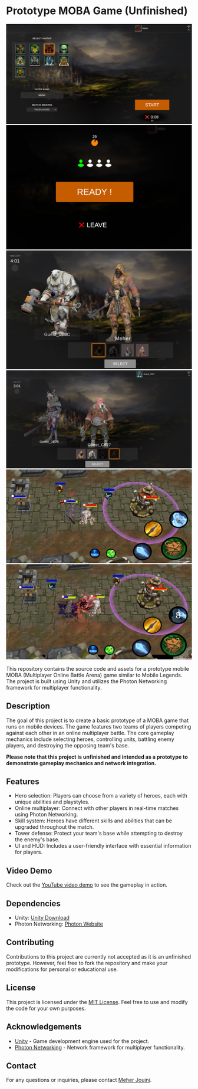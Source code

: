 # Prototype MOBA Game (Unfinished)

![Game Screenshot 1](1.png)
![Game Screenshot 2](2.png)
![Game Screenshot 3](3.png)
![Game Screenshot 4](4.png)
![Game Screenshot 5](5.png)
![Game Screenshot 6](6.png)

This repository contains the source code and assets for a prototype mobile MOBA (Multiplayer Online Battle Arena) game similar to Mobile Legends. The project is built using Unity and utilizes the Photon Networking framework for multiplayer functionality.

## Description
The goal of this project is to create a basic prototype of a MOBA game that runs on mobile devices. The game features two teams of players competing against each other in an online multiplayer battle. The core gameplay mechanics include selecting heroes, controlling units, battling enemy players, and destroying the opposing team's base.

**Please note that this project is unfinished and intended as a prototype to demonstrate gameplay mechanics and network integration.**

## Features
- Hero selection: Players can choose from a variety of heroes, each with unique abilities and playstyles.
- Online multiplayer: Connect with other players in real-time matches using Photon Networking.
- Skill system: Heroes have different skills and abilities that can be upgraded throughout the match.
- Tower defense: Protect your team's base while attempting to destroy the enemy's base.
- UI and HUD: Includes a user-friendly interface with essential information for players.

## Video Demo
Check out the [YouTube video demo](https://www.youtube.com/watch?v=Q5lWyDzbtqw&ab_channel=MeherJouini) to see the gameplay in action.

## Dependencies
- Unity: [Unity Download](https://unity.com/)
- Photon Networking: [Photon Website](https://www.photonengine.com/)

## Contributing
Contributions to this project are currently not accepted as it is an unfinished prototype. However, feel free to fork the repository and make your modifications for personal or educational use.

## License
This project is licensed under the [MIT License](LICENSE). Feel free to use and modify the code for your own purposes.

## Acknowledgements
- [Unity](https://unity.com/) - Game development engine used for the project.
- [Photon Networking](https://www.photonengine.com/) - Network framework for multiplayer functionality.

## Contact
For any questions or inquiries, please contact [Meher Jouini](mailto:jouin.meherr@gmail.com).
